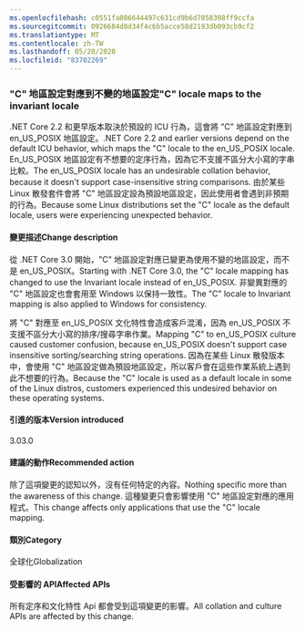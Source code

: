 ```yaml
---
ms.openlocfilehash: c0551fa086644497c631cd9b6d7058398ff9ccfa
ms.sourcegitcommit: 0926684d8d34f4c6b5acce58d2193db093cb9cf2
ms.translationtype: MT
ms.contentlocale: zh-TW
ms.lasthandoff: 05/20/2020
ms.locfileid: "83702269"
---
```

### <a name="c-locale-maps-to-the-invariant-locale"></a><span data-ttu-id="cfbc2-101">"C" 地區設定對應到不變的地區設定</span><span class="sxs-lookup"><span data-stu-id="cfbc2-101">"C" locale maps to the invariant locale</span></span>

<span data-ttu-id="cfbc2-102">.NET Core 2.2 和更早版本取決於預設的 ICU 行為，這會將 "C" 地區設定對應到 en_US_POSIX 地區設定。</span><span class="sxs-lookup"><span data-stu-id="cfbc2-102">.NET Core 2.2 and earlier versions depend on the default ICU behavior, which maps the "C" locale to the en_US_POSIX locale.</span></span> <span data-ttu-id="cfbc2-103">En_US_POSIX 地區設定有不想要的定序行為，因為它不支援不區分大小寫的字串比較。</span><span class="sxs-lookup"><span data-stu-id="cfbc2-103">The en_US_POSIX locale has an undesirable collation behavior, because it doesn't support case-insensitive string comparisons.</span></span> <span data-ttu-id="cfbc2-104">由於某些 Linux 散發套件會將 "C" 地區設定設為預設地區設定，因此使用者會遇到非預期的行為。</span><span class="sxs-lookup"><span data-stu-id="cfbc2-104">Because some Linux distributions set the "C" locale as the default locale, users were experiencing unexpected behavior.</span></span>

#### <a name="change-description"></a><span data-ttu-id="cfbc2-105">變更描述</span><span class="sxs-lookup"><span data-stu-id="cfbc2-105">Change description</span></span>

<span data-ttu-id="cfbc2-106">從 .NET Core 3.0 開始，"C" 地區設定對應已變更為使用不變的地區設定，而不是 en_US_POSIX。</span><span class="sxs-lookup"><span data-stu-id="cfbc2-106">Starting with .NET Core 3.0, the "C" locale mapping has changed to use the Invariant locale instead of en_US_POSIX.</span></span> <span data-ttu-id="cfbc2-107">非變異對應的 "C" 地區設定也會套用至 Windows 以保持一致性。</span><span class="sxs-lookup"><span data-stu-id="cfbc2-107">The "C" locale to Invariant mapping is also applied to Windows for consistency.</span></span>

<span data-ttu-id="cfbc2-108">將 "C" 對應至 en_US_POSIX 文化特性會造成客戶混淆，因為 en_US_POSIX 不支援不區分大小寫的排序/搜尋字串作業。</span><span class="sxs-lookup"><span data-stu-id="cfbc2-108">Mapping "C" to en_US_POSIX culture caused customer confusion, because en_US_POSIX doesn't support case insensitive sorting/searching string operations.</span></span> <span data-ttu-id="cfbc2-109">因為在某些 Linux 散發版本中，會使用 "C" 地區設定做為預設地區設定，所以客戶會在這些作業系統上遇到此不想要的行為。</span><span class="sxs-lookup"><span data-stu-id="cfbc2-109">Because the "C" locale is used as a default locale in some of the Linux distros, customers experienced this undesired behavior on these operating systems.</span></span>

#### <a name="version-introduced"></a><span data-ttu-id="cfbc2-110">引進的版本</span><span class="sxs-lookup"><span data-stu-id="cfbc2-110">Version introduced</span></span>

<span data-ttu-id="cfbc2-111">3.0</span><span class="sxs-lookup"><span data-stu-id="cfbc2-111">3.0</span></span>

#### <a name="recommended-action"></a><span data-ttu-id="cfbc2-112">建議的動作</span><span class="sxs-lookup"><span data-stu-id="cfbc2-112">Recommended action</span></span>

<span data-ttu-id="cfbc2-113">除了這項變更的認知以外，沒有任何特定的內容。</span><span class="sxs-lookup"><span data-stu-id="cfbc2-113">Nothing specific more than the awareness of this change.</span></span> <span data-ttu-id="cfbc2-114">這種變更只會影響使用 "C" 地區設定對應的應用程式。</span><span class="sxs-lookup"><span data-stu-id="cfbc2-114">This change affects only applications that use the "C" locale mapping.</span></span>

#### <a name="category"></a><span data-ttu-id="cfbc2-115">類別</span><span class="sxs-lookup"><span data-stu-id="cfbc2-115">Category</span></span>

<span data-ttu-id="cfbc2-116">全球化</span><span class="sxs-lookup"><span data-stu-id="cfbc2-116">Globalization</span></span>

#### <a name="affected-apis"></a><span data-ttu-id="cfbc2-117">受影響的 API</span><span class="sxs-lookup"><span data-stu-id="cfbc2-117">Affected APIs</span></span>

<span data-ttu-id="cfbc2-118">所有定序和文化特性 Api 都會受到這項變更的影響。</span><span class="sxs-lookup"><span data-stu-id="cfbc2-118">All collation and culture APIs are affected by this change.</span></span>

<!--

#### Affected APIs

-->
